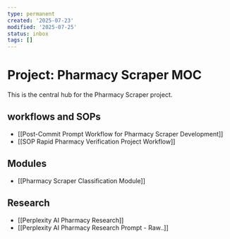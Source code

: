 ```yaml
---
type: permanent
created: '2025-07-23'
modified: '2025-07-25'
status: inbox
tags: []
---
```

# Project: Pharmacy Scraper MOC

This is the central hub for the Pharmacy Scraper project.

##  workflows and SOPs
- [[Post-Commit Prompt Workflow for Pharmacy Scraper Development]]
- [[SOP Rapid Pharmacy Verification Project Workflow]]

## Modules
- [[Pharmacy Scraper Classification Module]]

## Research
- [[Perplexity AI Pharmacy Research]]
- [[Perplexity AI Pharmacy Research Prompt - Raw..]]
